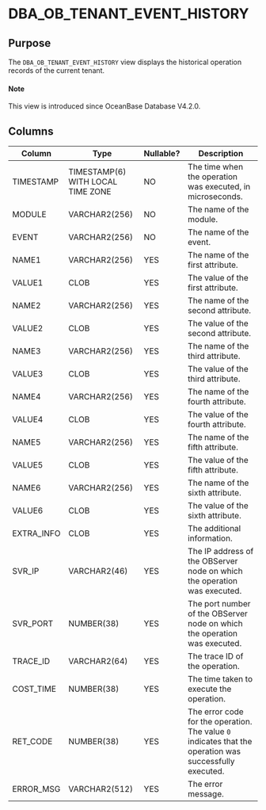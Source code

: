 # DBA_OB_TENANT_EVENT_HISTORY

## Purpose

The `DBA_OB_TENANT_EVENT_HISTORY` view displays the historical operation records of the current tenant.

<main id="notice" type='explain'>
<h4>Note</h4>
<p>This view is introduced since OceanBase Database V4.2.0. </p>
</main>

## Columns

| Column | Type | Nullable? | Description |
|------------|--------------|-------------|-------------------------------------------|
| TIMESTAMP | TIMESTAMP(6) WITH LOCAL TIME ZONE | NO | The time when the operation was executed, in microseconds. |
| MODULE | VARCHAR2(256) | NO | The name of the module. |
| EVENT | VARCHAR2(256) | NO | The name of the event. |
| NAME1 | VARCHAR2(256) | YES | The name of the first attribute. |
| VALUE1 | CLOB | YES | The value of the first attribute. |
| NAME2 | VARCHAR2(256) | YES | The name of the second attribute. |
| VALUE2 | CLOB | YES | The value of the second attribute. |
| NAME3 | VARCHAR2(256) | YES | The name of the third attribute. |
| VALUE3 | CLOB | YES | The value of the third attribute. |
| NAME4 | VARCHAR2(256) | YES | The name of the fourth attribute. |
| VALUE4 | CLOB | YES | The value of the fourth attribute. |
| NAME5 | VARCHAR2(256) | YES | The name of the fifth attribute. |
| VALUE5 | CLOB | YES | The value of the fifth attribute. |
| NAME6 | VARCHAR2(256) | YES | The name of the sixth attribute. |
| VALUE6 | CLOB | YES | The value of the sixth attribute. |
| EXTRA_INFO | CLOB | YES | The additional information. |
| SVR_IP | VARCHAR2(46) | YES | The IP address of the OBServer node on which the operation was executed. |
| SVR_PORT | NUMBER(38) | YES | The port number of the OBServer node on which the operation was executed. |
| TRACE_ID | VARCHAR2(64) | YES | The trace ID of the operation. |
| COST_TIME | NUMBER(38) | YES | The time taken to execute the operation. |
| RET_CODE | NUMBER(38) | YES | The error code for the operation. The value `0` indicates that the operation was successfully executed. |
| ERROR_MSG | VARCHAR2(512) | YES | The error message. |
